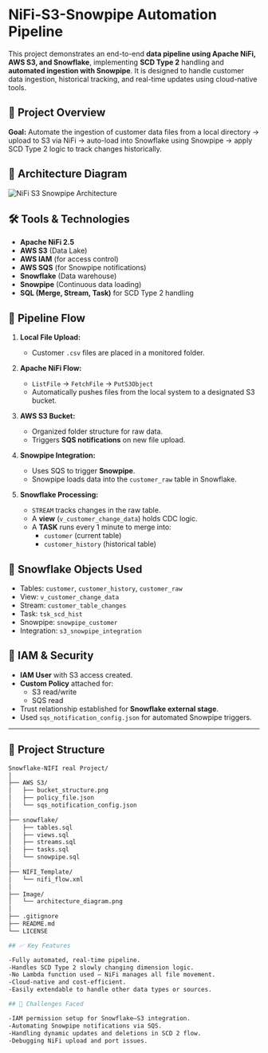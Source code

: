 # NiFi-S3-Snowpipe Automation Pipeline

This project demonstrates an end-to-end **data pipeline using Apache NiFi, AWS S3, and Snowflake**, implementing **SCD Type 2** handling and **automated ingestion with Snowpipe**. It is designed to handle customer data ingestion, historical tracking, and real-time updates using cloud-native tools.


## 📌 Project Overview

**Goal:** Automate the ingestion of customer data files from a local directory → upload to S3 via NiFi → auto-load into Snowflake using Snowpipe → apply SCD Type 2 logic to track changes historically.


## 🧱 Architecture Diagram

![NiFi S3 Snowpipe Architecture](image/architecture.png)


## 🛠️ Tools & Technologies

- **Apache NiFi 2.5**
- **AWS S3** (Data Lake)
- **AWS IAM** (for access control)
- **AWS SQS** (for Snowpipe notifications)
- **Snowflake** (Data warehouse)
- **Snowpipe** (Continuous data loading)
- **SQL (Merge, Stream, Task)** for SCD Type 2 handling


## 🔄 Pipeline Flow

1. **Local File Upload:**
   - Customer `.csv` files are placed in a monitored folder.

2. **Apache NiFi Flow:**
   - `ListFile` → `FetchFile` → `PutS3Object`
   - Automatically pushes files from the local system to a designated S3 bucket.

3. **AWS S3 Bucket:**
   - Organized folder structure for raw data.
   - Triggers **SQS notifications** on new file upload.

4. **Snowpipe Integration:**
   - Uses SQS to trigger **Snowpipe**.
   - Snowpipe loads data into the `customer_raw` table in Snowflake.

5. **Snowflake Processing:**
   - `STREAM` tracks changes in the raw table.
   - A **view** (`v_customer_change_data`) holds CDC logic.
   - A **TASK** runs every 1 minute to merge into:
     - `customer` (current table)
     - `customer_history` (historical table)

## 🧾 Snowflake Objects Used

- Tables: `customer`, `customer_history`, `customer_raw`
- View: `v_customer_change_data`
- Stream: `customer_table_changes`
- Task: `tsk_scd_hist`
- Snowpipe: `snowpipe_customer`
- Integration: `s3_snowpipe_integration`


## 🔐 IAM & Security

- **IAM User** with S3 access created.
- **Custom Policy** attached for:
  - S3 read/write
  - SQS read
- Trust relationship established for **Snowflake external stage**.
- Used `sqs_notification_config.json` for automated Snowpipe triggers.

---

## 📂 Project Structure

```bash
Snowflake-NIFI real Project/
│
├── AWS S3/
│   ├── bucket_structure.png
│   ├── policy_file.json
│   └── sqs_notification_config.json
│
├── snowflake/
│   ├── tables.sql
│   ├── views.sql
│   ├── streams.sql
│   ├── tasks.sql
│   └── snowpipe.sql
│
├── NIFI_Template/
│   └── nifi_flow.xml
│
├── Image/
│   └── architecture_diagram.png
│
├── .gitignore
├── README.md
└── LICENSE

## ✅ Key Features

-Fully automated, real-time pipeline.
-Handles SCD Type 2 slowly changing dimension logic.
-No Lambda function used – NiFi manages all file movement.
-Cloud-native and cost-efficient.
-Easily extendable to handle other data types or sources.

## 📌 Challenges Faced

-IAM permission setup for Snowflake–S3 integration.
-Automating Snowpipe notifications via SQS.
-Handling dynamic updates and deletions in SCD 2 flow.
-Debugging NiFi upload and port issues.


